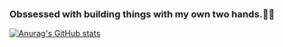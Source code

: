 ### Obssessed with building things with my own two hands.👋👋
[![Anurag's GitHub stats](https://github-readme-stats.vercel.app/api?username=nicchunglow)](https://github.com/anuraghazra/github-readme-stats)

<!--
**nicchunglow/nicchunglow** is a ✨ _special_ ✨ repository because its `README.md` (this file) appears on your GitHub profile.

Here are some ideas to get you started:

- 🔭 I’m currently working on ...
- 🌱 I’m currently learning ...
- 👯 I’m looking to collaborate on ...
- 🤔 I’m looking for help with ...
- 💬 Ask me about ...
- 📫 How to reach me: ...
- 😄 Pronouns: ...
- ⚡ Fun fact: ...
-->
